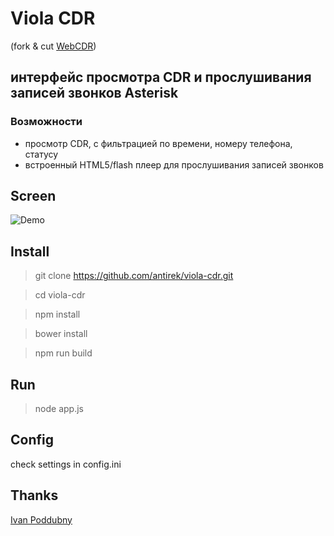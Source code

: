 # Viola CDR 

(fork & cut [WebCDR](https://github.com/ipoddubny/webcdr))

## интерфейс проcмотра CDR и прослушивания записей звонков Asterisk

### Возможности

- просмотр CDR, с фильтрацией по времени, номеру телефона, статусу
- встроенный HTML5/flash плеер для прослушивания записей звонков


## Screen 

![Demo](https://raw.githubusercontent.com/antirek/viola-cdr/master/images/demo.png)

## Install

> git clone https://github.com/antirek/viola-cdr.git

> cd viola-cdr

> npm install

> bower install

> npm run build


## Run

> node app.js


## Config 

check settings in config.ini


## Thanks 

[Ivan Poddubny](https://github.com/ipoddubny)


